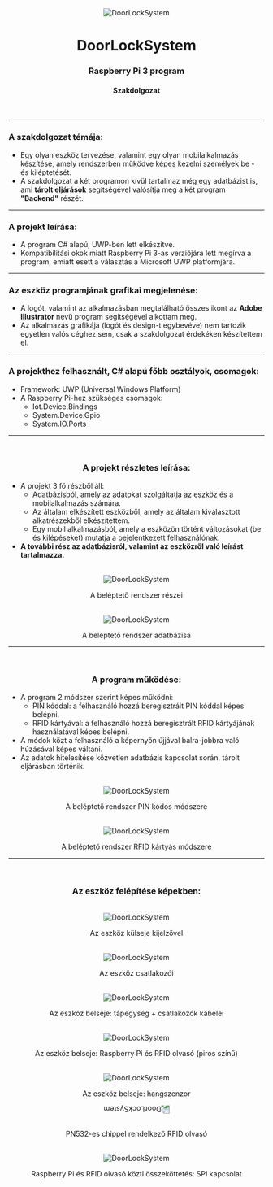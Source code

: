 <div align="center">
    <img src="FirstUwp/ReadmeImages/device_project_readme_banner_1500X450.png" alt="DoorLockSystem">
</div>

<div align="center">
    <h1 style="border-bottom: 0">DoorLockSystem</h1>
    <h3>Raspberry Pi 3 program</h3>
    <h4>Szakdolgozat</h4>
    <br>
</div>

---

<div>
    <h3>A szakdolgozat témája:</h3>
</div>

- Egy olyan eszköz tervezése, valamint egy olyan mobilalkalmazás készítése, amely rendszerben működve képes kezelni személyek be - és kiléptetését.
- A szakdolgozat a két programon kívül tartalmaz még egy adatbázist is, ami <b>tárolt eljárások</b> segítségével valósítja meg a két program <b>"Backend"</b> részét.

---

<div>
    <h3>A projekt leírása:</h3>
</div>

- A program C# alapú, UWP-ben lett elkészítve.
- Kompatibilitási okok miatt Raspberry Pi 3-as verziójára lett megírva a program, emiatt esett a választás a Microsoft UWP platformjára.

---

<div>
    <h3>Az eszköz programjának grafikai megjelenése:</h3>
</div>

- A logót, valamint az alkalmazásban megtalálható összes ikont az <b>Adobe Illustrator</b> nevű program segítségével alkottam meg.
- Az alkalmazás grafikája (logót és design-t egybevéve) nem tartozik egyetlen valós céghez sem, csak a szakdolgozat érdekéken készítettem el.

---

<div>
    <h3>A projekthez felhasznált, C# alapú főbb osztályok, csomagok:</h3>
</div>

- Framework: UWP (Universal Windows Platform)
- A Raspberry Pi-hez szükséges csomagok:
    - Iot.Device.Bindings
    - System.Device.Gpio
    - System.IO.Ports

---

<div align="center">
    <br>
    <h3>A projekt részletes leírása:</h3>
</div>

- A projekt 3 fő részből áll:
    - Adatbázisból, amely az adatokat szolgáltatja az eszköz és a mobilalkalmazás számára.
    - Az általam elkészített eszközből, amely az általam kiválasztott alkatrészekből elkészítettem.
    - Egy mobil alkalmazásból, amely a eszközön történt változásokat (be és kilépéseket) mutatja a bejelentkezett felhasználónak.
- <b>A további rész az adatbázisról, valamint az eszközről való leírást tartalmazza.</b>

<div align="center">
    <br>
    <img src="FirstUwp/ReadmeImages/devices_relationships.png" alt="DoorLockSystem">
    <p>A beléptető rendszer részei</p>
</div>

<div align="center">
    <br>
    <img src="FirstUwp/ReadmeImages/tables_and_relationships.png" alt="DoorLockSystem">
    <p>A beléptető rendszer adatbázisa</p>
</div>

---

<div align="center">
    <br>
    <h3>A program működése:</h3>
</div>

- A program 2 módszer szerint képes működni:
    - PIN kóddal: a felhasználó hozzá beregisztrált PIN kóddal képes belépni. 
    - RFID kártyával: a felhasználó hozzá beregisztrált RFID kártyájának használatával képes belépni.
- A módok közt a felhasználó a képernyőn újjával balra-jobbra való húzásával képes váltani.
- Az adatok hitelesítése közvetlen adatbázis kapcsolat során, tárolt eljárásban történik.

<div align="center">
    <br>
    <img src="FirstUwp/ReadmeImages/PIN_Code_Version.gif" alt="DoorLockSystem">
    <p>A beléptető rendszer PIN kódos módszere</p>
</div>

<div align="center">
    <br>
    <img src="FirstUwp/ReadmeImages/RFID_Card_Version.gif" alt="DoorLockSystem">
    <p>A beléptető rendszer RFID kártyás módszere</p>
</div>

---

<div align="center">
    <br>
    <h3>Az eszköz felépítése képekben:</h3>
</div>

<div align="center">
    <br>
    <img src="FirstUwp/ReadmeImages/device_cover_with_display.png" alt="DoorLockSystem">
    <p>Az eszköz külseje kijelzővel</p>
</div>

<div align="center">
    <br>
    <img src="FirstUwp/ReadmeImages/device_connectors.png" alt="DoorLockSystem">
    <p>Az eszköz csatlakozói</p>
</div>

<div align="center">
    <br>
    <img src="FirstUwp/ReadmeImages/device_inside.png" alt="DoorLockSystem">
    <p>Az eszköz belseje: tápegység + csatlakozók kábelei</p>
</div>

<div align="center">
    <br>
    <img src="FirstUwp/ReadmeImages/device_rfid_and_raspberry.png" alt="DoorLockSystem">
    <p>Az eszköz belseje: Raspberry Pi és RFID olvasó (piros színű)</p>
</div>

<div align="center">
    <br>
    <img src="FirstUwp/ReadmeImages/device_sound_sensor.png" alt="DoorLockSystem">
    <p>Az eszköz belseje: hangszenzor</p>
</div>

<div align="center" style="transform: rotate(180deg);">
    <br>
    <img src="FirstUwp/ReadmeImages/PN532.png" alt="DoorLockSystem">
</div>

<div align="center">
    <p>PN532-es chippel rendelkező RFID olvasó</p>
</div>

<div align="center">
    <br>
    <img src="FirstUwp/ReadmeImages/RFID_SPI.jpg" alt="DoorLockSystem">
    <p>Raspberry Pi és RFID olvasó közti összeköttetés: SPI kapcsolat</p>
</div>

